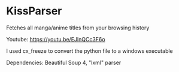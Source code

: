 # KissParser
Fetches all manga/anime titles from your browsing history

Youtube: https://youtu.be/EJlnQCc3F6o

I used cx_freeze to convert the python file to a windows executable 

Dependencies: Beautiful Soup 4, "lxml" parser
